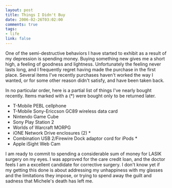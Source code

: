 ```yaml
--- 
layout: post
title: Things I Didn't Buy
date: 2006-02-26T03:02:00
comments: true
tags:
- life
link: false
---
```

One of the semi-destructive behaviors I have started to exhibit as a result of my depression is spending money. Buying something new gives me a short high, a feeling of goodness and lightness. Unfortunately the feeling never lasts long, and I frequently regret having made the purchase in the first place. Several items I've recently purchases haven't worked the way I wanted, or for some other reason didn't satisfy, and have been taken back.

In no particular order, here is a partial list of things I've nearly bought recently. Items marked with a (*) were bought only to be returned later.
<ul>
<li class="il">T-Mobile PEBL cellphone</li>
<li class="il">T-Mobile Sony-Ericcson GC89 wireless data card</li>
<li class="il">Nintendo Game Cube</li>
<li class="il">Sony Play Station 2</li>
<li class="il">Worlds of Warcraft MORPG</li>
<li class="il">iONE Network Drive enclosures (2) *</li>
<li class="il">Combination USB 2/Firewire Dock adaptor cord for iPods *</li>
<li class="il">Apple iSight Web Cam</li>
</ul>
I am ready to commit to spending a considerable sum of money for LASIK surgery on my eyes. I was approved for the care credit loan, and the doctor feels I am a excellent candidate for corrective surgery. I don't know yet if my getting this done is about addressing my unhappiness with my glasses and the limitations they impose, or trying to spend away the guilt and sadness that Michele's death has left me.
